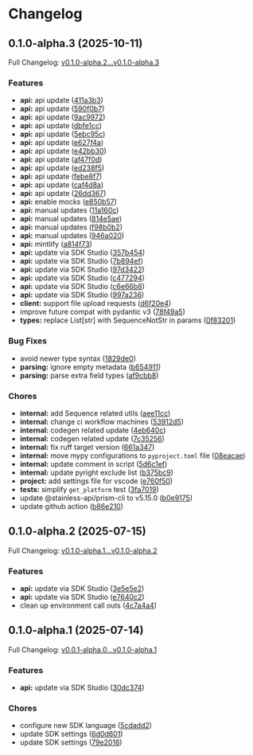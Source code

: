 # Changelog

## 0.1.0-alpha.3 (2025-10-11)

Full Changelog: [v0.1.0-alpha.2...v0.1.0-alpha.3](https://github.com/solvice/vrp-solver-sdk-python/compare/v0.1.0-alpha.2...v0.1.0-alpha.3)

### Features

* **api:** api update ([411a3b3](https://github.com/solvice/vrp-solver-sdk-python/commit/411a3b36c054829419cacbdcdd1da7190f6b6494))
* **api:** api update ([590f0b7](https://github.com/solvice/vrp-solver-sdk-python/commit/590f0b736ed994e4f1ea671d7d813c04b4c29bae))
* **api:** api update ([9ac9972](https://github.com/solvice/vrp-solver-sdk-python/commit/9ac9972cc6ce878f0aff579a6608c628afa715c4))
* **api:** api update ([dbfe1cc](https://github.com/solvice/vrp-solver-sdk-python/commit/dbfe1cc0ff2b5074054d5c209b581c858ca535a1))
* **api:** api update ([5ebc95c](https://github.com/solvice/vrp-solver-sdk-python/commit/5ebc95c9d648979c9391ea94baada2634f6c2605))
* **api:** api update ([e627f4a](https://github.com/solvice/vrp-solver-sdk-python/commit/e627f4ab1f78a9345ae6cd3b5f85c097e0c19795))
* **api:** api update ([e42bb30](https://github.com/solvice/vrp-solver-sdk-python/commit/e42bb3067884f5475576ceb50933c5f949cab1e2))
* **api:** api update ([af47f0d](https://github.com/solvice/vrp-solver-sdk-python/commit/af47f0dedec4e5e14305fc1ce93a58618b091b84))
* **api:** api update ([ed238f5](https://github.com/solvice/vrp-solver-sdk-python/commit/ed238f533caba341753ffde22a46869f63413b0b))
* **api:** api update ([febe8f7](https://github.com/solvice/vrp-solver-sdk-python/commit/febe8f77ba85c3ba91aa64f21a262b67ebdec21c))
* **api:** api update ([caf4d8a](https://github.com/solvice/vrp-solver-sdk-python/commit/caf4d8a5ec0634723ecb794c75adde459a8ae1cb))
* **api:** api update ([26dd367](https://github.com/solvice/vrp-solver-sdk-python/commit/26dd3670cadc5ebc2acfff6ec8168e49c0436620))
* **api:** enable mocks ([e850b57](https://github.com/solvice/vrp-solver-sdk-python/commit/e850b571303dcc45381450494f9393bef203b992))
* **api:** manual updates ([11a160c](https://github.com/solvice/vrp-solver-sdk-python/commit/11a160c680abc00b09594462b881a068e03cf89c))
* **api:** manual updates ([814e5ae](https://github.com/solvice/vrp-solver-sdk-python/commit/814e5ae5c7094619fa106ac3059495cc91a7ff83))
* **api:** manual updates ([f98b0b2](https://github.com/solvice/vrp-solver-sdk-python/commit/f98b0b2127d577197500cee828207679169d531c))
* **api:** manual updates ([946a020](https://github.com/solvice/vrp-solver-sdk-python/commit/946a02064c0217a9079649863f8354d44e09ebd1))
* **api:** mintlify ([a814f73](https://github.com/solvice/vrp-solver-sdk-python/commit/a814f7326d78d2c8cf1b197f87f240791041807e))
* **api:** update via SDK Studio ([357b454](https://github.com/solvice/vrp-solver-sdk-python/commit/357b454dff9ef34ee8489283f585e2082abca75f))
* **api:** update via SDK Studio ([7b894ef](https://github.com/solvice/vrp-solver-sdk-python/commit/7b894efeef00c2fccb2399d9fcd5f340be8080cd))
* **api:** update via SDK Studio ([97d3422](https://github.com/solvice/vrp-solver-sdk-python/commit/97d3422cadc96c326575e03c2d73a691dd98ea50))
* **api:** update via SDK Studio ([c477294](https://github.com/solvice/vrp-solver-sdk-python/commit/c4772949bc7c210ad3b9e83522e69062d22b14be))
* **api:** update via SDK Studio ([c6e66b8](https://github.com/solvice/vrp-solver-sdk-python/commit/c6e66b82cdc87f3aea1c9522c1c1bab2e17a4e6f))
* **api:** update via SDK Studio ([997a236](https://github.com/solvice/vrp-solver-sdk-python/commit/997a236ad9143710f75aff6c5139470ec4d7c9a0))
* **client:** support file upload requests ([d6f20e4](https://github.com/solvice/vrp-solver-sdk-python/commit/d6f20e44bbd1c7a9ef6de9f3b3a7123039c6120f))
* improve future compat with pydantic v3 ([78f49a5](https://github.com/solvice/vrp-solver-sdk-python/commit/78f49a599d51386bb0b55bd9992f986e5070a8c2))
* **types:** replace List[str] with SequenceNotStr in params ([0f83201](https://github.com/solvice/vrp-solver-sdk-python/commit/0f83201f4b89caa74fb5fd528f2022df344eba83))


### Bug Fixes

* avoid newer type syntax ([1829de0](https://github.com/solvice/vrp-solver-sdk-python/commit/1829de0ed917250fc4e54df462ab155ffc6bd556))
* **parsing:** ignore empty metadata ([b654911](https://github.com/solvice/vrp-solver-sdk-python/commit/b654911efef82b4ea1c876a38eb9e63f138436e4))
* **parsing:** parse extra field types ([af9cbb8](https://github.com/solvice/vrp-solver-sdk-python/commit/af9cbb802aa0fa5337a1cfe66b61ee5ce21df489))


### Chores

* **internal:** add Sequence related utils ([aee11cc](https://github.com/solvice/vrp-solver-sdk-python/commit/aee11cc2ebe9ab4da27c6c2afd1fb85130209ac8))
* **internal:** change ci workflow machines ([53912d5](https://github.com/solvice/vrp-solver-sdk-python/commit/53912d5e1c0f7e4c8ee3a1c8f7d94a5151fce380))
* **internal:** codegen related update ([4eb640c](https://github.com/solvice/vrp-solver-sdk-python/commit/4eb640cedd880d18e932f97965574e54e201ea25))
* **internal:** codegen related update ([7c35256](https://github.com/solvice/vrp-solver-sdk-python/commit/7c352565bd413703793533e192e5a21a3b8ee268))
* **internal:** fix ruff target version ([661a347](https://github.com/solvice/vrp-solver-sdk-python/commit/661a3475216180b7cca098f190efe3c517115438))
* **internal:** move mypy configurations to `pyproject.toml` file ([08eacae](https://github.com/solvice/vrp-solver-sdk-python/commit/08eacae4c5a43a938cbbd92a07b44efdb6a96364))
* **internal:** update comment in script ([5d6c1ef](https://github.com/solvice/vrp-solver-sdk-python/commit/5d6c1ef96948eac0645492287c61ede282a34316))
* **internal:** update pyright exclude list ([b375bc9](https://github.com/solvice/vrp-solver-sdk-python/commit/b375bc980808ffa5d840c60dd63fc731fea511c9))
* **project:** add settings file for vscode ([e760f50](https://github.com/solvice/vrp-solver-sdk-python/commit/e760f5034212f398bd381e64403f12302355b5d4))
* **tests:** simplify `get_platform` test ([3fa7019](https://github.com/solvice/vrp-solver-sdk-python/commit/3fa7019e04dec89b6f73eb5eb9078dcd3f4c2bde))
* update @stainless-api/prism-cli to v5.15.0 ([b0e9175](https://github.com/solvice/vrp-solver-sdk-python/commit/b0e9175dd4e820afeec40ca77a2322af69280190))
* update github action ([b86e210](https://github.com/solvice/vrp-solver-sdk-python/commit/b86e210cbca856f971cf97c6eda7c80ba93521db))

## 0.1.0-alpha.2 (2025-07-15)

Full Changelog: [v0.1.0-alpha.1...v0.1.0-alpha.2](https://github.com/solvice/vrp-solver-sdk-python/compare/v0.1.0-alpha.1...v0.1.0-alpha.2)

### Features

* **api:** update via SDK Studio ([3e5e5e2](https://github.com/solvice/vrp-solver-sdk-python/commit/3e5e5e225f866c779ff3197f92e7f772efb93016))
* **api:** update via SDK Studio ([e7640c2](https://github.com/solvice/vrp-solver-sdk-python/commit/e7640c24b839063b0929aa188def91050c3baa03))
* clean up environment call outs ([4c7a4a4](https://github.com/solvice/vrp-solver-sdk-python/commit/4c7a4a4762346297ac44c5d82a31633d847127f0))

## 0.1.0-alpha.1 (2025-07-14)

Full Changelog: [v0.0.1-alpha.0...v0.1.0-alpha.1](https://github.com/solvice/vrp-solver-sdk-python/compare/v0.0.1-alpha.0...v0.1.0-alpha.1)

### Features

* **api:** update via SDK Studio ([30dc374](https://github.com/solvice/vrp-solver-sdk-python/commit/30dc37411d363d99624359b59338a3405d7418b3))


### Chores

* configure new SDK language ([5cdadd2](https://github.com/solvice/vrp-solver-sdk-python/commit/5cdadd2814b0dec9a576c9d4277735dee434e2cb))
* update SDK settings ([6d0d601](https://github.com/solvice/vrp-solver-sdk-python/commit/6d0d6016822d6233ed914368f706ef9fb203064b))
* update SDK settings ([79e2016](https://github.com/solvice/vrp-solver-sdk-python/commit/79e2016cfee5fa0bff01f9a394fd88b5b1daab55))
